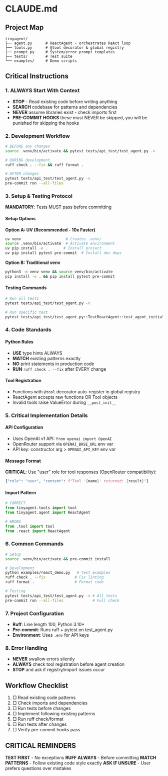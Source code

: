 # CLAUDE.md

## Project Map
```
tinyagent/
├── agent.py      # ReactAgent - orchestrates ReAct loop
├── tools.py      # @tool decorator & global registry
├── prompt.py     # System/error prompt templates
├── tests/        # Test suite
└── examples/     # Demo scripts
```

## Critical Instructions

### 1. ALWAYS Start With Context
- **STOP** - Read existing code before writing anything
- **SEARCH** codebase for patterns and dependencies
- **NEVER** assume libraries exist - check imports first
- **PRE-COMMIT HOOKS** these must NEVER be skipped, you will be punished for skipping the hooks

### 2. Development Workflow
```bash
# BEFORE any changes
source .venv/bin/activate && pytest tests/api_test/test_agent.py -v

# DURING development
ruff check . --fix && ruff format .

# AFTER changes
pytest tests/api_test/test_agent.py -v
pre-commit run --all-files
```

### 3. Setup & Testing Protocol
**MANDATORY**: Tests MUST pass before committing

#### Setup Options

**Option A: UV (Recommended - 10x Faster)**
```bash
uv venv                    # Creates .venv/
source .venv/bin/activate  # Activate environment
uv pip install -e .       # Install project
uv pip install pytest pre-commit  # Install dev deps
```

**Option B: Traditional venv**
```bash
python3 -m venv venv && source venv/bin/activate
pip install -e . && pip install pytest pre-commit
```

#### Testing Commands
```bash
# Run all tests
pytest tests/api_test/test_agent.py -v

# Run specific test
pytest tests/api_test/test_agent.py::TestReactAgent::test_agent_initialization_with_function_tools -v
```

### 4. Code Standards

#### Python Rules
- **USE** type hints ALWAYS
- **MATCH** existing patterns exactly
- **NO** print statements in production code
- **RUN** `ruff check . --fix` after EVERY change

#### Tool Registration
- Functions with `@tool` decorator auto-register in global registry
- ReactAgent accepts raw functions OR Tool objects
- Invalid tools raise ValueError during `__post_init__`

### 5. Critical Implementation Details

#### API Configuration
- Uses OpenAI v1 API: `from openai import OpenAI`
- OpenRouter support via `OPENAI_BASE_URL` env var
- API key: constructor arg > `OPENAI_API_KEY` env var

#### Message Format
**CRITICAL**: Use "user" role for tool responses (OpenRouter compatibility):
```python
{"role": "user", "content": f"Tool '{name}' returned: {result}"}
```

#### Import Pattern
```python
# CORRECT
from tinyagent.tools import tool
from tinyagent.agent import ReactAgent

# WRONG
from .tool import tool
from .react import ReactAgent
```

### 6. Common Commands
```bash
# Setup
source .venv/bin/activate && pre-commit install

# Development
python examples/react_demo.py   # Test examples
ruff check . --fix             # Fix linting
ruff format .                  # Format code

# Testing
pytest tests/api_test/test_agent.py -v # All tests
pre-commit run --all-files             # Full check
```

### 7. Project Configuration
- **Ruff**: Line length 100, Python 3.10+
- **Pre-commit**: Runs ruff + pytest on test_agent.py
- **Environment**: Uses `.env` for API keys

### 8. Error Handling
- **NEVER** swallow errors silently
- **ALWAYS** check tool registration before agent creation
- **STOP** and ask if registry/import issues occur

## Workflow Checklist

1. □ Read existing code patterns
2. □ Check imports and dependencies
3. □ Run tests before changes
4. □ Implement following existing patterns
5. □ Run ruff check/format
6. □ Run tests after changes
7. □ Verify pre-commit hooks pass

## CRITICAL REMINDERS

**TEST FIRST** - No exceptions
**RUFF ALWAYS** - Before committing
**MATCH PATTERNS** - Follow existing code style exactly
**ASK IF UNSURE** - User prefers questions over mistakes
